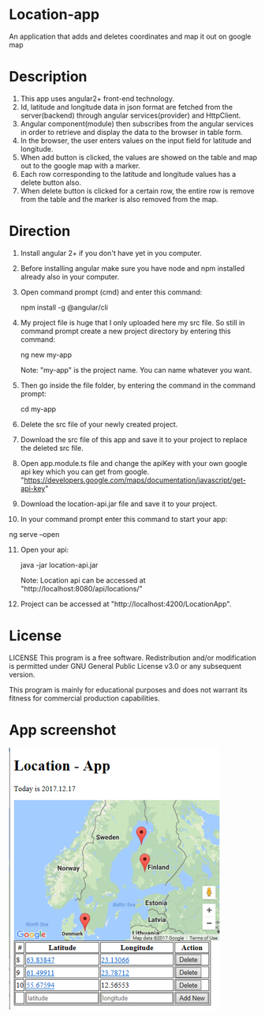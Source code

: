 # Location-app
An application that adds and deletes coordinates and map it out on google map

# Description
1. This app uses angular2+ front-end technology.
2. Id, latitude and longitude data in json format are fetched from the server(backend) through angular services(provider) and 
   HttpClient.
3. Angular component(module) then subscribes from the angular services in order to retrieve and display the data to the browser in table 
   form.
2. In the browser, the user enters values on the input field for latitude and longitude.
3. When add button is clicked, the values are showed on the table and map out to the google map with a marker.
4. Each row corresponding to the latitude and longitude values has a delete button also.
5. When delete button is clicked for a certain row, the entire row is remove from the table and the marker is also removed from the map.


# Direction

1. Install angular 2+ if you don't have yet in you computer.
2. Before installing angular make sure you have node and npm installed already also in your computer.  
3. Open command prompt (cmd) and enter this command:
   
   npm install -g @angular/cli
4. My project file is huge that I only uploaded here my src file. So still in command prompt create a new project directory by entering this command:
   
   ng new my-app
   
   Note: "my-app" is the project name.  You can name whatever you want.
5. Then go inside the file folder, by entering the command in the command prompt:

   cd my-app
 
6. Delete the src file of your newly created project.
7. Download the src file of this app and save it to your project to replace the deleted src file.
8. Open app.module.ts file and change the apiKey with your own google api key which you can get from google.      
   "https://developers.google.com/maps/documentation/javascript/get-api-key"
9. Download the location-api.jar file and save it to your project.
10. In your command prompt enter this command to start your app:

   ng serve –open
   
11. Open your api:
  
    java -jar location-api.jar
    
    Note: Location api can be accessed at "http://localhost:8080/api/locations/"
12. Project can be accessed at "http://localhost:4200/LocationApp".

# License
LICENSE This program is a free software. Redistribution and/or modification is permitted under GNU General Public License v3.0 or any subsequent version.

This program is mainly for educational purposes and does not warrant its fitness for commercial production capabilities.

# App screenshot
![Alt text](https://github.com/annviitala/location-app/blob/master/app_screenhot.png?raw=true "Optional Title")



